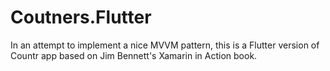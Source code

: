 # Coutners.Flutter

In an attempt to implement a nice MVVM pattern, this is a Flutter version of Countr app based on Jim Bennett's Xamarin in Action book.
